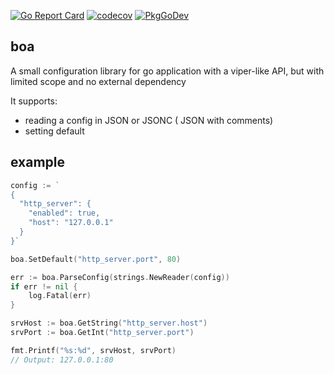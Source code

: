[![Go Report Card](https://goreportcard.com/badge/github.com/feliixx/boa)](https://goreportcard.com/report/github.com/feliixx/boa)
[![codecov](https://codecov.io/gh/feliixx/boa/branch/main/graph/badge.svg?token=NJ3F2CR3VA)](https://codecov.io/gh/feliixx/boa)
[![PkgGoDev](https://pkg.go.dev/badge/github.com/feliixx/boa)](https://pkg.go.dev/github.com/feliixx/boa)

## boa

A small configuration library for go application with a viper-like API, but with limited scope and no external dependency 

It supports: 

  * reading a config in JSON or JSONC ( JSON with comments) 
  * setting default 



## example


```go
config := `
{
  "http_server": {
    "enabled": true,
    "host": "127.0.0.1"
  }
}`

boa.SetDefault("http_server.port", 80)

err := boa.ParseConfig(strings.NewReader(config))
if err != nil {
	log.Fatal(err)
}

srvHost := boa.GetString("http_server.host")
srvPort := boa.GetInt("http_server.port")

fmt.Printf("%s:%d", srvHost, srvPort)
// Output: 127.0.0.1:80
```

